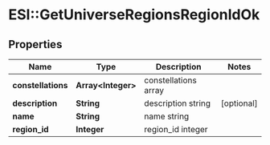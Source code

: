 # ESI::GetUniverseRegionsRegionIdOk

## Properties
Name | Type | Description | Notes
------------ | ------------- | ------------- | -------------
**constellations** | **Array&lt;Integer&gt;** | constellations array | 
**description** | **String** | description string | [optional] 
**name** | **String** | name string | 
**region_id** | **Integer** | region_id integer | 

